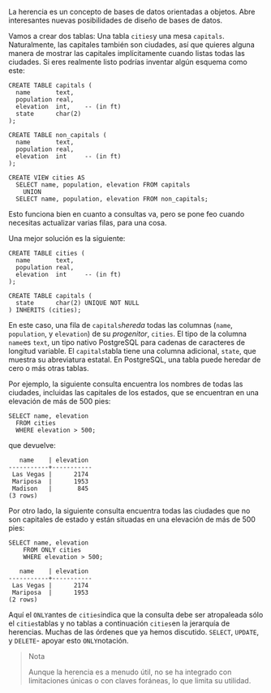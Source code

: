La herencia es un concepto de bases de datos orientadas a objetos.  Abre interesantes nuevas posibilidades de diseño de bases de datos.

Vamos a crear dos tablas: Una tabla  `cities`y una mesa `capitals`. Naturalmente, las capitales también son ciudades, así que quieres  alguna manera de mostrar las capitales implícitamente cuando listas  todas las ciudades. Si eres realmente listo podrías inventar algún  esquema como este:

```postgresql
CREATE TABLE capitals (
  name       text,
  population real,
  elevation  int,    -- (in ft)
  state      char(2)
);

CREATE TABLE non_capitals (
  name       text,
  population real,
  elevation  int     -- (in ft)
);

CREATE VIEW cities AS
  SELECT name, population, elevation FROM capitals
    UNION
  SELECT name, population, elevation FROM non_capitals;
```

Esto funciona bien en cuanto a consultas va, pero se pone feo cuando necesitas actualizar varias filas, para una cosa.

Una mejor solución es la siguiente:

```postgresql
CREATE TABLE cities (
  name       text,
  population real,
  elevation  int     -- (in ft)
);

CREATE TABLE capitals (
  state      char(2) UNIQUE NOT NULL
) INHERITS (cities);
```

En este caso, una fila de  `capitals`*hereda* todas las columnas (`name`, `population`, y `elevation`) de su *progenitor*, `cities`. El tipo de la columna  `name`es `text`, un tipo nativo PostgreSQL para cadenas de caracteres de longitud variable. El  `capitals`tabla tiene una columna adicional, `state`, que muestra su abreviatura estatal. En PostgreSQL, una tabla puede heredar de cero o más otras tablas.

Por ejemplo, la siguiente consulta encuentra los nombres de todas  las ciudades, incluidas las capitales de los estados, que se encuentran  en una elevación de más de 500 pies:

```postgresql
SELECT name, elevation
  FROM cities
  WHERE elevation > 500;
```

que devuelve:

```
   name    | elevation
-----------+-----------
 Las Vegas |      2174
 Mariposa  |      1953
 Madison   |       845
(3 rows)
```

Por otro lado, la siguiente consulta encuentra todas las ciudades  que no son capitales de estado y están situadas en una elevación de más  de 500 pies:

```
SELECT name, elevation
    FROM ONLY cities
    WHERE elevation > 500;
```
```
   name    | elevation
-----------+-----------
 Las Vegas |      2174
 Mariposa  |      1953
(2 rows)
```

Aquí el  `ONLY`antes de  `cities`indica que la consulta debe ser atropaleada sólo el  `cities`tablas y no tablas a continuación  `cities`en la jerarquía de herencias. Muchas de las órdenes que ya hemos discutido. `SELECT`, `UPDATE`, y  `DELETE`- apoyar esto  `ONLY`notación.

> Nota
>
> Aunque la herencia es a menudo útil, no se ha integrado con  limitaciones únicas o con claves foráneas, lo que limita su utilidad.